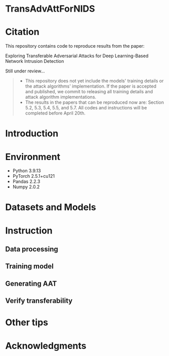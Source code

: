 # TransAdvAttForNIDS
# Citation

This repository contains code to reproduce results from the paper:

Exploring Transferable Adversarial Attacks for Deep Learning-Based Network Intrusion Detection

Still under review…


> - This repository does not yet include the models' training details or the attack algorithms' implementation. If the paper is accepted and published, we commit to releasing all training details and attack algorithm implementations.
> - The results in the papers that can be reproduced now are: Section 5.2, 5.3, 5.4, 5.5, and 5.7. All codes and instructions will be completed before April 20th.

# Introduction

# Environment

- Python 3.9.13
- PyTorch 2.5.1+cu121
- Pandas 2.2.3
- Numpy 2.0.2

# Datasets and Models

# Instruction

## Data processing

## Training model

## Generating AAT

## Verify transferability

# Other tips

# Acknowledgments